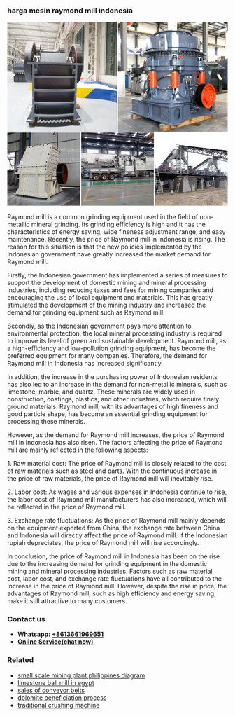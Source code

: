 <h3>harga mesin raymond mill indonesia</h3><img src='1708589621.jpg' alt=''><p>Raymond mill is a common grinding equipment used in the field of non-metallic mineral grinding. Its grinding efficiency is high and it has the characteristics of energy saving, wide fineness adjustment range, and easy maintenance. Recently, the price of Raymond mill in Indonesia is rising. The reason for this situation is that the new policies implemented by the Indonesian government have greatly increased the market demand for Raymond mill.</p><p>Firstly, the Indonesian government has implemented a series of measures to support the development of domestic mining and mineral processing industries, including reducing taxes and fees for mining companies and encouraging the use of local equipment and materials. This has greatly stimulated the development of the mining industry and increased the demand for grinding equipment such as Raymond mill.</p><p>Secondly, as the Indonesian government pays more attention to environmental protection, the local mineral processing industry is required to improve its level of green and sustainable development. Raymond mill, as a high-efficiency and low-pollution grinding equipment, has become the preferred equipment for many companies. Therefore, the demand for Raymond mill in Indonesia has increased significantly.</p><p>In addition, the increase in the purchasing power of Indonesian residents has also led to an increase in the demand for non-metallic minerals, such as limestone, marble, and quartz. These minerals are widely used in construction, coatings, plastics, and other industries, which require finely ground materials. Raymond mill, with its advantages of high fineness and good particle shape, has become an essential grinding equipment for processing these minerals.</p><p>However, as the demand for Raymond mill increases, the price of Raymond mill in Indonesia has also risen. The factors affecting the price of Raymond mill are mainly reflected in the following aspects:</p><p>1. Raw material cost: The price of Raymond mill is closely related to the cost of raw materials such as steel and parts. With the continuous increase in the price of raw materials, the price of Raymond mill will inevitably rise.</p><p>2. Labor cost: As wages and various expenses in Indonesia continue to rise, the labor cost of Raymond mill manufacturers has also increased, which will be reflected in the price of Raymond mill.</p><p>3. Exchange rate fluctuations: As the price of Raymond mill mainly depends on the equipment exported from China, the exchange rate between China and Indonesia will directly affect the price of Raymond mill. If the Indonesian rupiah depreciates, the price of Raymond mill will rise accordingly.</p><p>In conclusion, the price of Raymond mill in Indonesia has been on the rise due to the increasing demand for grinding equipment in the domestic mining and mineral processing industries. Factors such as raw material cost, labor cost, and exchange rate fluctuations have all contributed to the increase in the price of Raymond mill. However, despite the rise in price, the advantages of Raymond mill, such as high efficiency and energy saving, make it still attractive to many customers.</p><h3>Contact us</h3><ul><li><strong>Whatsapp:&nbsp;<a href="https://wa.me/8613661969651">+8613661969651</a></strong></li><li><a href="https://swt.shibang-china.com/?git&amp;zhl&amp;harga mesin raymond mill indonesia"><strong>Online Service(chat now)</strong></a></li></ul><h3>Related</h3><ul><li><a href='small scale mining plant philippines diagram.md'>small scale mining plant philippines diagram</a></li><li><a href='limestone ball mill in egypt.md'>limestone ball mill in egypt</a></li><li><a href='sales of conveyor belts.md'>sales of conveyor belts</a></li><li><a href='dolomite beneficiation process.md'>dolomite beneficiation process</a></li><li><a href='traditional crushing machine.md'>traditional crushing machine</a></li></ul>
